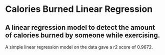 # Calories Burned Linear Regression
## A linear regression model to detect the amount of calories burned by someone while exercising.

A simple linear regression model on the data gave a r2 score of 0.9672.  